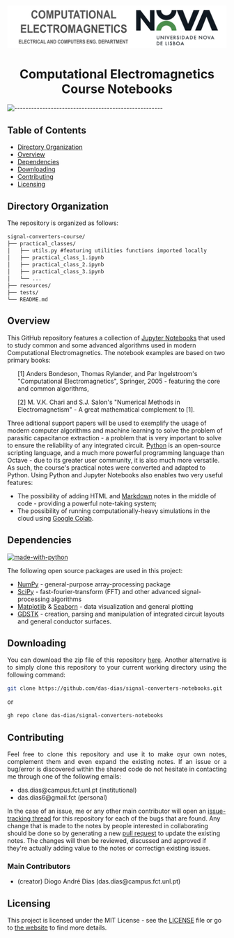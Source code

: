 
<p align="center">
    <img src="./docs/imgs/banner.png" alt="msc-nova">
</p>

<h1 align="center">Computational Electromagnetics Course Notebooks</h1>

![-----------------------------------------------------](https://raw.githubusercontent.com/andreasbm/readme/master/assets/lines/rainbow.png)

<h2>Table of Contents</h2>
<ul>
	<li><a href="#dir-org">Directory Organization</a></li>
	<li><a href="#overview">Overview</a></li>
	<li><a href="#dependencies">Dependencies</a></li>
	<li><a href="#downloading">Downloading</a></li>
	<li><a href="#contributing">Contributing</a></li>
	<li><a href="#licensing">Licensing</a></li>
	<!-- Add more practical classes as needed -->
</ul>

<h2>Directory Organization</h2>

<p>The repository is organized as follows:</p>

```
signal-converters-course/
├── practical_classes/
│   ├── utils.py #featuring utilities functions imported locally
│   ├── practical_class_1.ipynb
│   ├── practical_class_2.ipynb
│   ├── practical_class_3.ipynb
│   └── ...
├── resources/
├── tests/
└── README.md
```

<h2 align="left" id="overview">Overview</h2>

<p>
This GitHub repository features a collection of <a href="https://jupyter.org/">Jupyter Notebooks</a> that used to study common and some advanced algorithms used in modern Computational Electromagnetics. The notebook examples are based on two primary books:
<ul>
<il>[1] Anders Bondeson, Thomas Rylander, and Par Ingelstroom's "Computational Electromagnetics", Springer, 2005 - featuring the core and common algorithms,</il>

<il>[2] M. V.K. Chari and S.J. Salon's "Numerical Methods in Electromagnetism" - A great mathematical complement to [1].</il>
</ul>
Three aditional support papers will be used to exemplify the usage of modern computer algorithms and machine learning to solve the problem of parasitic capacitance extraction - a problem that is very important to solve to ensure the reliability of any integrated circuit. <a href="https://python.org/">Python</a> is an open-source scripting language, and a much more powerful programming language than Octave - due to its greater user community, it is also much more versatile. As such, the course's practical notes were converted and adapted to Python. Using Python and Jupyter Notebooks also enables two very useful features: 
<ul>
	<li>The possibility of adding HTML and <a href="https://www.markdownguide.org/">Markdown</a> notes in the middle of code - providing a powerful note-taking system;</li>
	<li>The possibility of running computationally-heavy simulations in the cloud using <a href="https://colab.research.google.com/">Google Colab</a>.</li>
</ul>

<h2 align="left" id="dependencies">Dependencies</h2>


<!--This project is written in Python programming language. <br>-->

[![made-with-python](https://img.shields.io/badge/Made%20with-Python%203.9.13-lightgrey)](https://www.python.org/)

The following open source packages are used in this project:
  <br>

* <a href="https://numpy.org/doc/"> NumPy</a> - general-purpose array-processing package
* <a href="https://scipy.org/">SciPy</a> - fast-fourier-transform (FFT) and other advanced signal-processing algorithms
* <a href="https://matplotlib.org/stable/index.html"> Matplotlib</a> & <a href="https://seaborn.pydata.org/">Seaborn</a> - data visualization and general plotting
* <a href="https://heitzmann.github.io/gdstk/">GDSTK</a> - creation, parsing and manipulation of integrated circuit layouts and general conductor surfaces.
</details>


<h2 align="left" id="downloading">Downloading</h2>

<p align="justify">You can download the zip file of this repository <a href="https://github.com/das-dias/signal-converters-notebooks/archive/refs/heads/master.zip">here</a>. Another alternative is to simply clone this repository to your current working directory using the following command:</p>

```bash
git clone https://github.com/das-dias/signal-converters-notebooks.git
```

or

```bash
gh repo clone das-dias/signal-converters-notebooks
```

<h2 align="left" id="contributing">Contributing</h2>

<p align="justify">
Feel free to clone this repository and use it to make oyur own notes, complement them and even expand the existing notes. If an issue or a bug/error is discovered within the shared code do not hesitate in contacting me through one of the following emails:
<ul>
	<li> das.dias@campus.fct.unl.pt (institutional)</li>
	<li> das.dias6@gmail.fct (personal)</li>
	<!-- Add more contributors as needed -->
</ul>

In the case of an issue, me or any other main contributor will open an <a href="https://github.com/das-dias/signal-converters-notebooks/issues">issue-tracking thread</a> for this repository for each of the bugs that are found. Any change that is made to the notes by people interested in collaborating should be done so by generating a new <a href="https://github.com/das-dias/signal-converters-notebooks/pulls">pull request</a> to update the existing notes. The changes will then be reviewed, discussed and approved if they're actually adding value to the notes or correctign existing issues.

</p>

<h3 align="left">Main Contributors</h3>
<ul>
	<li> (creator) Diogo André Dias (das.dias@campus.fct.unl.pt)</li>
	<!-- Add more contributors as needed -->
</ul>

<h2 align="left">Licensing</h2>
<p>This project is licensed under the MIT License - see the <a href="./LICENSE">LICENSE</a> file or go to <a href="">the website</a> to find more details.</p>
